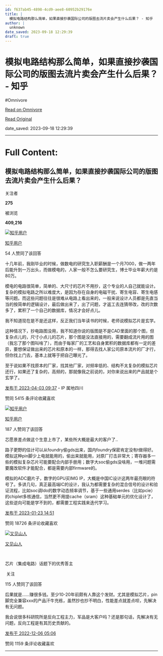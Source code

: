 ```yaml
---
id: f637ab45-4898-4cd9-aee8-60952b29176e
title: |
  模拟电路结构那么简单，如果直接抄袭国际公司的版图去流片卖会产生什么后果？ - 知乎
author: |
  unknown
date_saved: 2023-09-18 12:29:39
draft: true
---
```


# 模拟电路结构那么简单，如果直接抄袭国际公司的版图去流片卖会产生什么后果？ - 知乎
#Omnivore

[Read on Omnivore](https://omnivore.app/me/https-www-zhihu-com-question-512869979-answer-2966671806-18aa92026f4)

[Read Original](https://www.zhihu.com/question/512869979/answer/2966671806)

date_saved: 2023-09-18 12:29:39


--- 

# Full Content: 

## 模拟电路结构那么简单，如果直接抄袭国际公司的版图去流片卖会产生什么后果？

关注者

**275**

被浏览

**409,216**

[![知乎用户](https://proxy-prod.omnivore-image-cache.app/0x0,sYavlFW1IsYJVXSj2p81HitVIki0N0S4Rpk2ATM28UcI/https://pic1.zhimg.com/v2-abed1a8c04700ba7d72b45195223e0ff_l.jpg?source=1940ef5c)](https://www.zhihu.com/people/74d5709cd0e76cc2aa9ab58aa5990dd9)

[知乎用户](https://www.zhihu.com/people/74d5709cd0e76cc2aa9ab58aa5990dd9)

54 人赞同了该回答

十几年前，我刚毕业的时候，做数电的研究生入职薪酬是一个月7000，做一两年后能升到一万出头，而做模电的，人家一般不怎么要研究生，博士毕业年薪大约是80万。

模电的电路很简单，简单的、大尺寸的芯片不用抄，这个专业的人自己就能设计。复杂的模拟电路之所以难度大，是因为存在自身的电磁干扰、寄生电容、寄生电感等问题。而这些问题往往是很难从电路上看出来的，一般来说设计人员都是先直当当的按简单的逻辑设计，最后做出来了，出了问题，才返工去连猜带改，改的次数多了，累积了一个自己的数据库，情况才会好点儿。

我不知道现在是不是还这样，反正我们当年读书的时候，老师说模拟芯片是玄学。

这种情况下，抄电路图没用，我不知道你说的版图是不是CAD里面的那个图，但复杂点儿的，尺寸小点儿的芯片，那个图是没法直接用的，需要翻成流片用的图（我忘了那个图叫啥了），而由于每家厂的工艺和自身累积的数据库都有一定的差异，要想保证做出来的芯片和原本的一样，那得去找人家公司原本流片的厂才行，但你找上门去，基本上就等于把自己曝光了。

至于说如果不找原本的厂家，找其他厂家，对频率低的、结构不太复杂的模拟芯片还行，如果还了复杂的，高频的，那就像我之前说的，对你来说出来的产品就是个玄学了。

[发布于 2023-04-03 09:37](https://www.zhihu.com/question/512869979/answer/2966671806)・IP 属地四川

​赞同 54​​15 条评论​收藏​喜欢

[![知乎用户](https://proxy-prod.omnivore-image-cache.app/0x0,saD_674oUGEPIRwf0EiEIbXd3omgBvP8liMRq03hG1NI/https://picx.zhimg.com/v2-abed1a8c04700ba7d72b45195223e0ff_l.jpg?source=1940ef5c)](https://www.zhihu.com/people/e9c51ddd7ed838029e48f3131164ae48)

[知乎用户](https://www.zhihu.com/people/e9c51ddd7ed838029e48f3131164ae48)

187 人赞同了该回答

芯愿景差点做这个生意上市了，某些所大概是最大的客户了..

路子更野的估计可以从foundry偷gds出来，国内foundry保密肯定没有t做得好。模拟这种pin脚少上电就能用的，偷出来就能用，对原厂打击非常大；寄存器多一些的模拟复杂芯片可能要配合内部手册用；数字大soc偷gds没啥用，一堆问题需要魔改软件才能配合，都是需要内部firmware的。

模拟的ADC磨片子，数字的GPU买IMG IP，大概是中国IC设计这两年最亮眼的符号了。多讲几句，真正最高端IC的设计，我认为都需要复杂的混合信号的设计和验证流程，比如soc调ldo的数字动态频率调节，基于一些通用serdes（比如pcie）的chiplet多核通信，当然更不用提cache（sram）这种基础单元的优化设计了，这些逆向可能是学不到的，都需要工程实践来迭代学习。

[发布于 2023-01-23 14:51](https://www.zhihu.com/question/512869979/answer/2857472957)

​赞同 187​​26 条评论​收藏​喜欢

[![又见山人](https://proxy-prod.omnivore-image-cache.app/0x0,sxUhy04YKv8pih641qVmlCuvfXtmfsWSJpvcpYBESiPY/https://pic1.zhimg.com/v2-f872c7418e8833f5805d6a34744b6fe4_l.jpg?source=1940ef5c)](https://www.zhihu.com/people/lentitude)

[又见山人](https://www.zhihu.com/people/lentitude)

[​](https://www.zhihu.com/question/48509984)

芯片（集成电路）话题下的优秀答主

​ 关注

115 人赞同了该回答

后果就是……赚很多钱。至少10-20年前颇有人靠这个发财。尤其是模拟芯片，pin脚完全兼容xxx的产品汗牛充栋，虽然抄也抄不明白，性能差点就差点呗，先解决有无问题。

我会说很多科研院所是反向工程主力，军品是大客户吗？还是那句话，先解决有无问题，反向工程是有其历史贡献的。

[发布于 2022-12-06 05:06](https://www.zhihu.com/question/512869979/answer/2789568737)

​赞同 115​​9 条评论​收藏​喜欢

---

